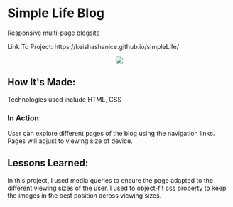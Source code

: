 <h1> Simple Life Blog</h1>

<p>Responsive multi-page blogsite</p>
<p>Link To Project: https://keishashanice.github.io/simpleLife/</p>

<div id="header" align="center">
  <img src="https://media.giphy.com/media/sjQX5beXz3IOdOV8JG/giphy.gif" />  
</div>

<h2>How It's Made:</h2>
<p>Technologies used include HTML, CSS</p>

<h3>In Action:</h3>
<p>User can explore different pages of the blog using the navigation links. Pages will adjust to viewing size of device.</p>

<h2>Lessons Learned:</h2>
<p>In this project, I used media queries to ensure the page adapted to the different viewing sizes of the user. I used to object-fit css property to keep the images in the best position across viewing sizes.</p>
